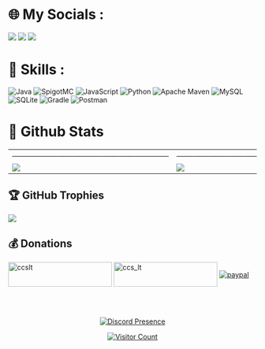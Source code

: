 # 🌐 My Socials :
[![](https://img.shields.io/badge/Facebook-ltin.dev-0458FB?style=for-the-badge&logo=facebook)](https://discord.com)
[![](https://img.shields.io/badge/Discord-lamtinn-0147FB?style=for-the-badge&logo=discord)](https://discord.com)
[![](https://img.shields.io/badge/Gmail-ngolamtinzk@gmail.com-FB5A00?style=for-the-badge&logo=gmail)](https://mail.google.com/mail/u/0/?tab=km#inbox)

# 🔧 Skills :
![Java](https://img.shields.io/badge/java-%23ED8B00.svg?style=flat-square&logo=java&logoColor=white) ![SpigotMC](https://img.shields.io/badge/spigotmc-%23D67F1D.svg?style=flat-square&logo=data:image/png;base64,iVBORw0KGgoAAAANSUhEUgAAABAAAAAQCAYAAAAf8/9hAAAABHNCSVQICAgIfAhkiAAAAJpJREFUOI2lUzkSgCAM3Dg+gkbfQG1jx7/9gW/Qhl/ERhwkB864FUOS3U0IBAlW7lqQOBioydTcoSfFux/3CNpW1NZcB0Xdc9FtAQDOsJoxbTBcq9bFc9hEzQilN614yttLoBCNvSlrxABAEQyAqHVgqVOUw6RozODIsvi2zI0LcxO1Ny+5D4lH4OHLX/GxpMxLygx8XCQPvwkuWKw1KJIVX9QAAAAASUVORK5CYII=&logoColor=white) ![JavaScript](https://img.shields.io/badge/javascript-%23323330.svg?style=flat-square&logo=javascript&logoColor=%23F7DF1E) ![Python](https://img.shields.io/badge/python-3670A0?style=flat-square&logo=python&logoColor=ffdd54) ![Apache Maven](https://img.shields.io/badge/Apache%20Maven-C71A36?style=flat-square&logo=Apache%20Maven&logoColor=white) ![MySQL](https://img.shields.io/badge/mysql-%2300f.svg?style=flat-square&logo=mysql&logoColor=white) ![SQLite](https://img.shields.io/badge/sqlite-%2307405e.svg?style=flat-square&logo=sqlite&logoColor=white) ![Gradle](https://img.shields.io/badge/Gradle-02303A.svg?style=flat-square&logo=Gradle&logoColor=white) ![Postman](https://img.shields.io/badge/Postman-FF6C37?style=flat-square&logo=postman&logoColor=white)

# 🎉 Github Stats

<table>
  <tr>
    <td>────────────────────────────</td>
     <td>─────────────────────────</td>
     <td>───────────────────────</td>
  </tr>
  <tr>
  <td valign="top"><img src="https://github-readme-stats.vercel.app/api?username=ccs-lt&show_icons=true&theme=cobalt&count_private=true&hide=["contribs","issues"]"></td>
    <td valign="top"><img src="https://github-readme-streak-stats.herokuapp.com/?user=ccs-lt&theme=cobalt&hide_border=false"></td>
    <td valign="top"><img src="https://github-readme-stats.vercel.app/api/top-langs/?username=ccs-lt&theme=cobalt&hide_border=false&include_all_commits=true&count_private=false&layout=compact"></td>
  </tr>
 </table>

## 🏆 GitHub Trophies
![](https://github-profile-trophy.vercel.app/?username=ccs-lt&theme=onedark&no-frame=false&no-bg=true&margin-w=4)

## 💰 Donations
<p><a href="https://www.buymeacoffee.com/ccslt">  <img align="center" src="https://cdn.buymeacoffee.com/buttons/v2/default-yellow.png" height="50" width="210" alt="ccslt" /></a>
  <a href="https://ko-fi.com/ccs_lt"> <img align="center" src="https://cdn.ko-fi.com/cdn/kofi3.png?v=3" height="50" width="210" alt="ccs_lt" /></a>
  <a href="https://www.paypal.me/lamtin0106"> <img align="center" alt="paypal" src="https://i.imgur.com/8hCz2Y2.png"></a>
  </p>
  <br>
<br>

<p align="center">
  <a href="https://discord.com/users/459968756416905216">
    <img src="https://lanyard.cnrad.dev/api/459968756416905216" alt="Discord Presence" />
  </a>
</p>

<p align="center">
  <a href="https://visitcount.itsvg.in">
    <img src="https://visitcount.itsvg.in/api?id=lamtinn&label=Visitor%20Count&color=9&icon=2&pretty=false" alt="Visitor Count" />
  </a>
</p>



